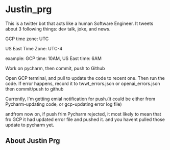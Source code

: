 # Justin_prg

This is a twitter bot that acts like a human Software Engineer.
It tweets about 3 following things: dev talk, joke, and news.


GCP time zone: UTC

US East Time Zone: UTC-4

example: GCP time: 10AM, US East time: 6AM


Work on pycharm, then commit, push to Github


Open GCP terminal, and pull to update the code to recent one. Then run the code. If error happens, record it to twwt_errors.json or openai_errors.json then commit/push to github


Currently, I'm getting emial notification for push.(it could be either from Pycharm-updating code, or gcp-updating error log file)


andfrom now on, if push frim Pycharm rejected, it most likely to mean that fro GCP it had updated error file and pushed it. and you havent pulled those update to pycharm yet.



## About Justin Prg

